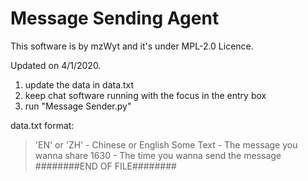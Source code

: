 # Message Sending Agent

This software is by mzWyt and it's under MPL-2.0 Licence.

Updated on 4/1/2020.

1. update the data in data.txt
2. keep chat software running with the focus in the entry box
3. run "Message Sender.py"


data.txt format:

> 'EN' or 'ZH' - Chinese or English
> Some Text - The message you wanna share
> 1630 - The time you wanna send the message
> ########END OF FILE########

 
